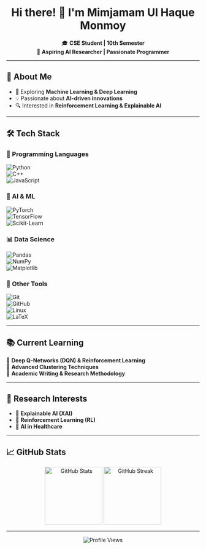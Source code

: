 <h1 align="center">Hi there! 👋 I'm Mimjamam Ul Haque Monmoy</h1>

<p align="center">
🎓 <b>CSE Student | 10th Semester</b> <br>
🤖 <b>Aspiring AI Researcher | Passionate Programmer</b>
</p>

---

## 🚀 About Me  
- 🧠 Exploring **Machine Learning & Deep Learning**  
- 💡 Passionate about **AI-driven innovations**  
- 🔍 Interested in **Reinforcement Learning & Explainable AI**  

---

## 🛠 Tech Stack  

### 🚀 Programming Languages  
![Python](https://img.shields.io/badge/Python-3776AB?style=for-the-badge&logo=python&logoColor=white)  
![C++](https://img.shields.io/badge/C++-00599C?style=for-the-badge&logo=c%2B%2B&logoColor=white)  
![JavaScript](https://img.shields.io/badge/JavaScript-F7DF1E?style=for-the-badge&logo=javascript&logoColor=black)  

### 🔬 AI & ML  
![PyTorch](https://img.shields.io/badge/PyTorch-EE4C2C?style=for-the-badge&logo=pytorch&logoColor=white)  
![TensorFlow](https://img.shields.io/badge/TensorFlow-FF6F00?style=for-the-badge&logo=tensorflow&logoColor=white)  
![Scikit-Learn](https://img.shields.io/badge/Scikit--Learn-F7931E?style=for-the-badge&logo=scikitlearn&logoColor=white)  

### 📊 Data Science  
![Pandas](https://img.shields.io/badge/Pandas-150458?style=for-the-badge&logo=pandas&logoColor=white)  
![NumPy](https://img.shields.io/badge/NumPy-013243?style=for-the-badge&logo=numpy&logoColor=white)  
![Matplotlib](https://img.shields.io/badge/Matplotlib-11557C?style=for-the-badge)  

### 🔧 Other Tools  
![Git](https://img.shields.io/badge/Git-F05032?style=for-the-badge&logo=git&logoColor=white)  
![GitHub](https://img.shields.io/badge/GitHub-181717?style=for-the-badge&logo=github&logoColor=white)  
![Linux](https://img.shields.io/badge/Linux-FCC624?style=for-the-badge&logo=linux&logoColor=black)  
![LaTeX](https://img.shields.io/badge/LaTeX-008080?style=for-the-badge&logo=latex&logoColor=white)  

---

## 📚 Current Learning  
📌 **Deep Q-Networks (DQN) & Reinforcement Learning**  
📌 **Advanced Clustering Techniques**  
📌 **Academic Writing & Research Methodology**  

---

## 🔬 Research Interests  
- 🧠 **Explainable AI (XAI)**  
- 🎯 **Reinforcement Learning (RL)**  
- 🏥 **AI in Healthcare**  

---

## 📈 GitHub Stats  
<p align="center">
<img src="https://github-readme-stats.vercel.app/api?username=mimjamam&show_icons=true&theme=tokyonight" alt="GitHub Stats" height="150px"> 
<img src="https://github-readme-streak-stats.herokuapp.com/?user=mimjamam&theme=tokyonight" alt="GitHub Streak" height="150px">
</p>

---

<p align="center">
<img src="https://komarev.com/ghpvc/?username=mimjamam&color=blue" alt="Profile Views">  
</p>
